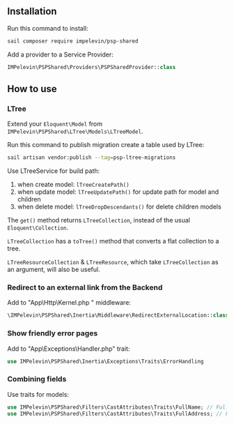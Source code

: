 ## Installation

Run this command to install:
```bash
sail composer require impelevin/psp-shared
```
Add a provider to a Service Provider:
```php
IMPelevin\PSPShared\Providers\PSPSharedProvider::class
```

## How to use

### LTree

Extend your `Eloquent\Model` from `IMPelevin\PSPShared\LTree\Models\LTreeModel`.

Run this command to publish migration create a table used by LTree:
```bash
sail artisan vendor:publish --tag=psp-ltree-migrations
```

Use LTreeService for build path:
1. when create model: `lTreeCreatePath()`
2. when update model: `lTreeUpdatePath()` for update path for model and children
3. when delete model: `lTreeDropDescendants()` for delete children models

The `get()` method returns `LTreeCollection`, instead of the usual `Eloquent\Collection`.

`LTreeCollection` has a `toTree()` method that converts a flat collection to a tree.

`LTreeResourceCollection` & `LTreeResource`, which take `LTreeCollection` as an argument, will also be useful.

### Redirect to an external link from the Backend

Add to "App\Http\Kernel.php " middleware:

```php
\IMPelevin\PSPShared\Inertia\Middleware\RedirectExternalLocation::class
```

### Show friendly error pages

Add to "App\Exceptions\Handler.php" trait:

```php
use IMPelevin\PSPShared\Inertia\Exceptions\Traits\ErrorHandling
```

### Combining fields

Use traits for models:

```php
use IMPelevin\PSPShared\Filters\CastAttributes\Traits\FullName; // Full Name
use IMPelevin\PSPShared\Filters\CastAttributes\Traits\FullAddress; // Full Address
```

